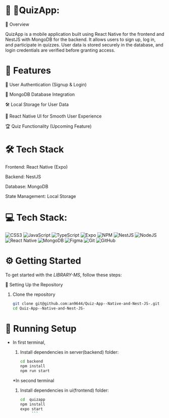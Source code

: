 # 💫 🏅QuizApp:

📝 Overview

QuizApp is a mobile application built using React Native for the frontend and NestJS with MongoDB for the backend. It allows users to sign up, log in, and participate in quizzes. User data is stored securely in the database, and login credentials are verified before granting access.

# 🚀 Features

🔐 User Authentication (Signup & Login)

💾 MongoDB Database Integration

🛠️ Local Storage for User Data

📱 React Native UI for Smooth User Experience

🏆 Quiz Functionality (Upcoming Feature)

# 🛠 Tech Stack

   Frontend: React Native (Expo)
   
   Backend: NestJS
    
   Database: MongoDB
    
   State Management: Local Storage


# 💻 Tech Stack:
![CSS3](https://img.shields.io/badge/css3-%231572B6.svg?style=for-the-badge&logo=css3&logoColor=white) ![JavaScript](https://img.shields.io/badge/javascript-%23323330.svg?style=for-the-badge&logo=javascript&logoColor=%23F7DF1E) ![TypeScript](https://img.shields.io/badge/typescript-%23007ACC.svg?style=for-the-badge&logo=typescript&logoColor=white) ![Expo](https://img.shields.io/badge/expo-1C1E24?style=for-the-badge&logo=expo&logoColor=#D04A37) ![NPM](https://img.shields.io/badge/NPM-%23CB3837.svg?style=for-the-badge&logo=npm&logoColor=white) ![NestJS](https://img.shields.io/badge/nestjs-%23E0234E.svg?style=for-the-badge&logo=nestjs&logoColor=white) ![NodeJS](https://img.shields.io/badge/node.js-6DA55F?style=for-the-badge&logo=node.js&logoColor=white) ![React Native](https://img.shields.io/badge/react_native-%2320232a.svg?style=for-the-badge&logo=react&logoColor=%2361DAFB) ![MongoDB](https://img.shields.io/badge/MongoDB-%234ea94b.svg?style=for-the-badge&logo=mongodb&logoColor=white) ![Figma](https://img.shields.io/badge/figma-%23F24E1E.svg?style=for-the-badge&logo=figma&logoColor=white) ![Git](https://img.shields.io/badge/git-%23F05033.svg?style=for-the-badge&logo=git&logoColor=white) ![GitHub](https://img.shields.io/badge/github-%23121011.svg?style=for-the-badge&logo=github&logoColor=white)

# ⚙️ Getting Started

To get started with the *LIBRARY-MS*, follow these steps:

 🚀 Setting Up the Repository

   1. Clone the repository
      
      ```bash
      git clone git@github.com:an9644/Quiz-App--Native-and-Nest-JS-.git
      cd Quiz-App--Native-and-Nest-JS-
      ```
# 🔧 Running Setup
 
 * In first terminal,
   
   1. Install dependencies in server(backend) folder:
      
      ``` bash
      cd backend
      npm install
      npm run start
       ```    
   *In second terminal
        
   1. Install dependencies in ui(frontend) folder:
      
      ```bash
      cd  quizapp
      npm install
      expo start
           ```      
 
